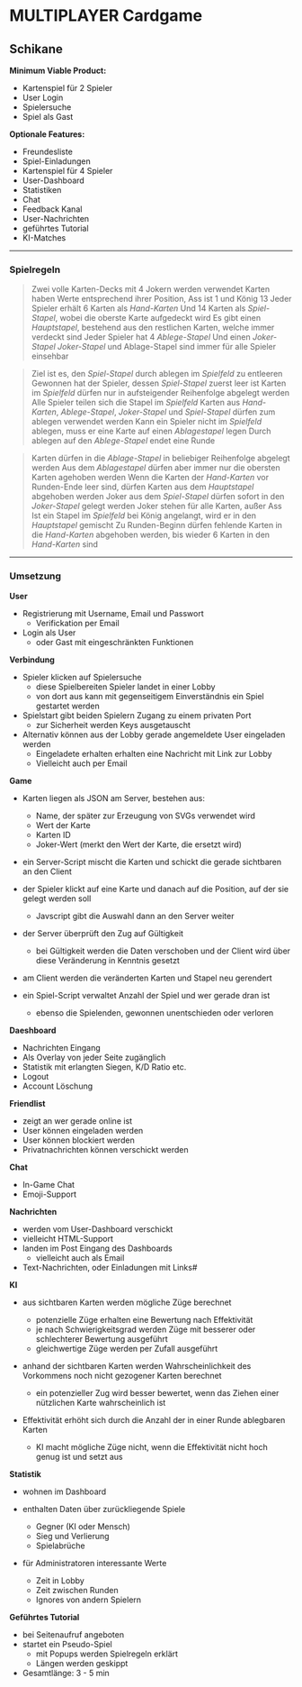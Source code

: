 # MULTIPLAYER Cardgame
## Schikane

**Minimum Viable Product:**
- Kartenspiel für 2 Spieler
- User Login
- Spielersuche
- Spiel als Gast

**Optionale Features:**
- Freundesliste
- Spiel-Einladungen
- Kartenspiel für 4 Spieler
- User-Dashboard
- Statistiken
- Chat
- Feedback Kanal
- User-Nachrichten
- geführtes Tutorial
- KI-Matches

------------------------------------------------------------------------------------------------

### Spielregeln
> Zwei volle Karten-Decks mit 4 Jokern werden verwendet
> Karten haben Werte entsprechend ihrer Position, Ass ist 1 und König 13
> Jeder Spieler erhält 6 Karten als _Hand-Karten_
> Und 14 Karten als _Spiel-Stapel_, wobei die oberste Karte aufgedeckt wird
> Es gibt einen _Hauptstapel_, bestehend aus den restlichen Karten, welche immer verdeckt sind
> Jeder Spieler hat 4 _Ablege-Stapel_
> Und einen _Joker-Stapel_
> _Joker-Stapel_ und Ablage-Stapel sind immer für alle Spieler einsehbar

> Ziel ist es, den _Spiel-Stapel_ durch ablegen im _Spielfeld_ zu entleeren
> Gewonnen hat der Spieler, dessen _Spiel-Stapel_ zuerst leer ist
> Karten im _Spielfeld_ dürfen nur in aufsteigender Reihenfolge abgelegt werden
> Alle Spieler teilen sich die Stapel im _Spielfeld_
> Karten aus _Hand-Karten_, _Ablege-Stapel_, _Joker-Stapel_ und _Spiel-Stapel_ dürfen zum ablegen verwendet werden
> Kann ein Spieler nicht im _Spielfeld_ ablegen, muss er eine Karte auf einen _Ablagestapel_ legen
> Durch ablegen auf den _Ablege-Stapel_ endet eine Runde

> Karten dürfen in die _Ablage-Stapel_ in beliebiger Reihenfolge abgelegt werden
> Aus dem _Ablagestapel_ dürfen aber immer nur die obersten Karten agehoben werden
> Wenn die Karten der _Hand-Karten_ vor Runden-Ende leer sind, dürfen Karten aus dem _Hauptstapel_ abgehoben werden
> Joker aus dem _Spiel-Stapel_ dürfen sofort in den _Joker-Stapel_ gelegt werden
> Joker stehen für alle Karten, außer Ass
> Ist ein Stapel im _Spielfeld_ bei König angelangt, wird er in den _Hauptstapel_ gemischt
> Zu Runden-Beginn dürfen fehlende Karten in die _Hand-Karten_ abgehoben werden, bis wieder 6 Karten in den _Hand-Karten_ sind

__________________________________________________________________________________________________


### Umsetzung

**User**
- Registrierung mit Username, Email und Passwort
    - Verifickation per Email
- Login als User 
    - oder Gast mit eingeschränkten Funktionen

**Verbindung**
- Spieler klicken auf Spielersuche
    - diese Spielbereiten Spieler landet in einer Lobby
    - von dort aus kann mit gegenseitigem Einverständnis ein Spiel gestartet werden
- Spielstart gibt beiden Spielern Zugang zu einem privaten Port
    - zur Sicherheit werden Keys ausgetauscht
- Alternativ können aus der Lobby gerade angemeldete User eingeladen werden
    - Eingeladete erhalten erhalten eine Nachricht mit Link zur Lobby
    - Vielleicht auch per Email 

**Game**
- Karten liegen als JSON am Server, bestehen aus:
    - Name, der später zur Erzeugung von SVGs verwendet wird
    - Wert der Karte 
    - Karten ID
    - Joker-Wert (merkt den Wert der Karte, die ersetzt wird)

- ein Server-Script mischt die Karten und schickt die gerade sichtbaren an den Client

- der Spieler klickt auf eine Karte und danach auf die Position, auf der sie gelegt werden soll
    - Javscript gibt die Auswahl dann an den Server weiter

- der Server überprüft den Zug auf Gültigkeit 
    - bei Gültigkeit werden die Daten verschoben und der Client wird über diese Veränderung in Kenntnis gesetzt

- am Client werden die veränderten Karten und Stapel neu gerendert

- ein Spiel-Script verwaltet Anzahl der Spiel und wer gerade dran ist 
    - ebenso die Spielenden, gewonnen unentschieden oder verloren

**Daeshboard**
- Nachrichten Eingang
- Als Overlay von jeder Seite zugänglich
- Statistik mit erlangten Siegen, K/D Ratio etc.
- Logout 
- Account Löschung

**Friendlist**
- zeigt an wer gerade online ist
- User können eingeladen werden
- User können blockiert werden
- Privatnachrichten können verschickt werden

**Chat**
- In-Game Chat 
- Emoji-Support

**Nachrichten**
- werden vom User-Dashboard verschickt
- vielleicht HTML-Support
- landen im Post Eingang des Dashboards
    - vielleicht auch als Email
- Text-Nachrichten, oder Einladungen mit Links#

**KI**
- aus sichtbaren Karten werden mögliche Züge berechnet
    - potenzielle Züge erhalten eine Bewertung nach Effektivität
    - je nach Schwierigkeitsgrad werden Züge mit besserer oder schlechterer Bewertung ausgeführt
    - gleichwertige Züge werden per Zufall ausgeführt

- anhand der sichtbaren Karten werden Wahrscheinlichkeit des Vorkommens noch nicht gezogener Karten berechnet
    - ein potenzieller Zug wird besser bewertet, wenn das Ziehen einer nützlichen Karte wahrscheinlich ist

- Effektivität erhöht sich durch die Anzahl der in einer Runde ablegbaren Karten
    - KI macht mögliche Züge nicht, wenn die Effektivität nicht hoch genug ist und setzt aus

**Statistik**
- wohnen im Dashboard

- enthalten Daten über zurückliegende Spiele
    - Gegner (KI oder Mensch)
    - Sieg und Verlierung
    - Spielabrüche

- für Administratoren interessante Werte
    - Zeit in Lobby
    - Zeit zwischen Runden
    - Ignores von andern Spielern

**Geführtes Tutorial**
- bei Seitenaufruf angeboten
- startet ein Pseudo-Spiel
    - mit Popups werden Spielregeln erklärt
    - Längen werden geskippt
- Gesamtlänge: 3 - 5 min
